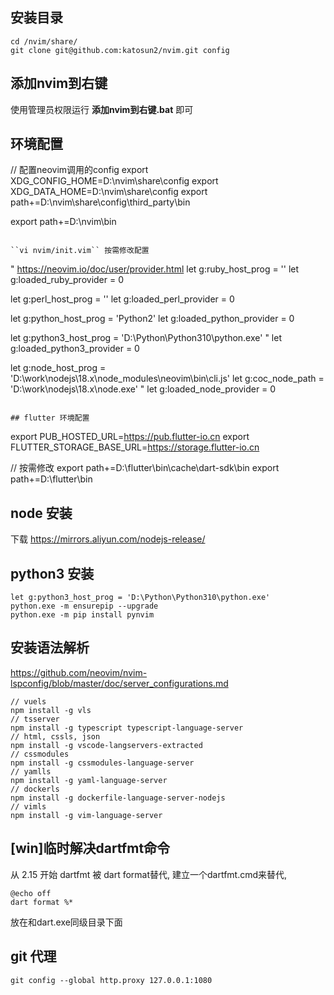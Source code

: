 ## 安装目录

```
cd /nvim/share/
git clone git@github.com:katosun2/nvim.git config
```

## 添加nvim到右键
使用管理员权限运行 **添加nvim到右键.bat** 即可

## 环境配置
// 配置neovim调用的config
export XDG_CONFIG_HOME=D:\nvim\share\config
export XDG_DATA_HOME=D:\nvim\share\config
export path+=D:\nvim\share\config\third_party\bin

export path+=D:\nvim\bin
```

``vi nvim/init.vim`` 按需修改配置

```
" https://neovim.io/doc/user/provider.html
let g:ruby_host_prog = ''
let g:loaded_ruby_provider = 0

let g:perl_host_prog = ''
let g:loaded_perl_provider = 0

let g:python_host_prog = 'Python2'
let g:loaded_python_provider = 0

let g:python3_host_prog = 'D:\Python\Python310\python.exe'
" let g:loaded_python3_provider = 0

let g:node_host_prog = 'D:\work\nodejs\18.x\node_modules\neovim\bin\cli.js'
let g:coc_node_path = 'D:\work\nodejs\18.x\node.exe'
" let g:loaded_node_provider = 0
```

## flutter 环境配置
```
export PUB_HOSTED_URL=https://pub.flutter-io.cn
export FLUTTER_STORAGE_BASE_URL=https://storage.flutter-io.cn

// 按需修改
export path+=D:\flutter\bin\cache\dart-sdk\bin
export path+=D:\flutter\bin

## node 安装

下载 https://mirrors.aliyun.com/nodejs-release/

## python3 安装
```
let g:python3_host_prog = 'D:\Python\Python310\python.exe'
python.exe -m ensurepip --upgrade
python.exe -m pip install pynvim
```

## 安装语法解析
https://github.com/neovim/nvim-lspconfig/blob/master/doc/server_configurations.md

```
// vuels
npm install -g vls
// tsserver
npm install -g typescript typescript-language-server
// html, cssls, json
npm install -g vscode-langservers-extracted
// cssmodules
npm install -g cssmodules-language-server
// yamlls
npm install -g yaml-language-server
// dockerls
npm install -g dockerfile-language-server-nodejs
// vimls
npm install -g vim-language-server
```

## [win]临时解决dartfmt命令
从 2.15 开始 dartfmt 被 dart format替代, 建立一个dartfmt.cmd来替代,
```
@echo off
dart format %*
```
放在和dart.exe同级目录下面

## git 代理
```
git config --global http.proxy 127.0.0.1:1080
```
